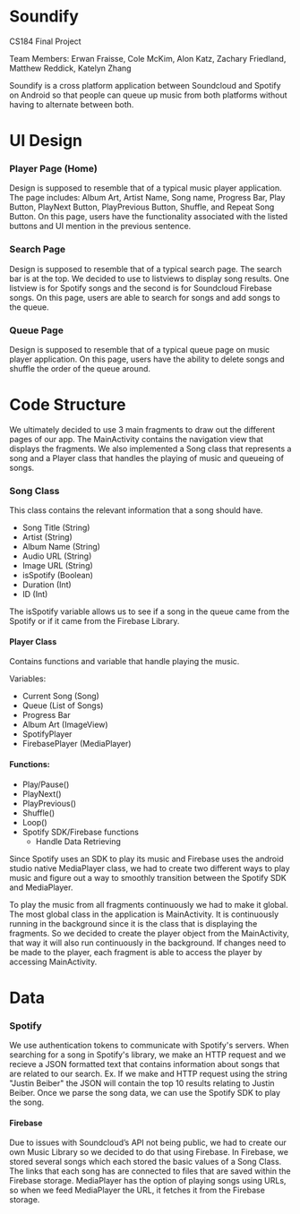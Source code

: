 # Soundify

CS184 Final Project <br />

Team Members: Erwan Fraisse, Cole McKim, Alon Katz, Zachary Friedland, Matthew Reddick, Katelyn Zhang <br />

Soundify is a cross platform application between Soundcloud and Spotify on Android so that people 
can queue up music from both platforms without having to alternate between both. 



# UI Design
### Player Page (Home)
Design is supposed to resemble that of a typical music player application. The page includes: Album Art, Artist Name, Song name, Progress Bar, Play Button, PlayNext Button, PlayPrevious Button, Shuffle, and Repeat Song Button. On this page, users have the functionality associated with the listed buttons and UI mention in the previous sentence.


### Search Page
Design is supposed to resemble that of a typical search page. The search bar is at the top. We decided to use to listviews to display song results. One listview is for Spotify songs and the second is for Soundcloud Firebase songs. On this page, users are able to search for songs and add songs to the queue.  


### Queue Page
Design is supposed to resemble that of a typical queue page on music player application. On this page, users have the ability to delete songs and shuffle the order of the queue around. 

# Code Structure

We ultimately decided to use 3 main fragments to draw out the different pages of our app. The MainActivity contains the navigation view that displays the fragments. We also implemented a Song class that represents a song and a Player class that handles the playing of music and queueing of songs. 

### Song Class
This class contains the relevant information that a song should have.

- Song Title (String)
- Artist (String)
- Album Name (String)
- Audio URL (String)
- Image URL (String)
- isSpotify (Boolean)
- Duration (Int)
- ID (Int)

The isSpotify variable allows us to see if a song in the queue came from the Spotify or if it came from the Firebase Library.

#### Player Class

Contains functions and variable that handle playing the music.

Variables:

- Current Song (Song)
- Queue (List of Songs)
- Progress Bar
- Album Art (ImageView)
- SpotifyPlayer
- FirebasePlayer (MediaPlayer)

#### Functions:

- Play/Pause()
- PlayNext()
- PlayPrevious()
- Shuffle()
- Loop()
- Spotify SDK/Firebase functions
  - Handle Data Retrieving

Since Spotify uses an SDK to play its music and Firebase uses the android studio native MediaPlayer class, we had to create two different ways to play music and figure out a way to smoothly transition between the Spotify SDK and MediaPlayer.

To play the music from all fragments continuously we had to make it global. The most global class in the application is MainActivity. It is continuously running in the background since it is the class that is displaying the fragments. So we decided to create the player object from the MainActivity, that way it will also run continuously in the background. If changes need to be made to the player, each fragment is able to access the player by accessing MainActivity. 

# Data
### Spotify

We use authentication tokens to communicate with Spotify's servers. When searching for a song in Spotify's library, we make an HTTP request and we recieve a JSON formatted text that contains information about songs that are related to our search. Ex. If we make and HTTP request using the string "Justin Beiber" the JSON will contain the top 10 results relating to Justin Beiber. Once we parse the song data, we can use the Spotify SDK to play the song.

#### Firebase

Due to issues with Soundcloud’s API not being public, we had to create our own Music Library so we decided to do that using Firebase. In Firebase, we stored several songs which each stored the basic values of a Song Class. The links that each song has are connected to files that are saved within the Firebase storage. MediaPlayer has the option of playing songs using URLs, so when we feed MediaPlayer the URL, it fetches it from the Firebase storage. 



